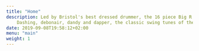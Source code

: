 ```yaml
---
title: "Home"
description: Led by Bristol's best dressed drummer, the 16 piece Big R Big Band are firm favourites with the Bristol swing dance crowd. Frequent performers at the Slapstick and Harbourside festivals, as well as the regular Bristol swing events that happen in the city, Big R can also be found swinging across the rest of the West Country.
    Dashing, debonair, dandy and dapper, the classic swing tunes of the 30's and 40's are looking, and sounding, pretty damn good.
date: 2019-09-08T19:58:12+02:00
menu: "main"
weight: 1
---
```



<script src="https://ajax.googleapis.com/ajax/libs/jquery/1.7.1/jquery.min.js"></script>
<script src="/js/videos.js"></script>
